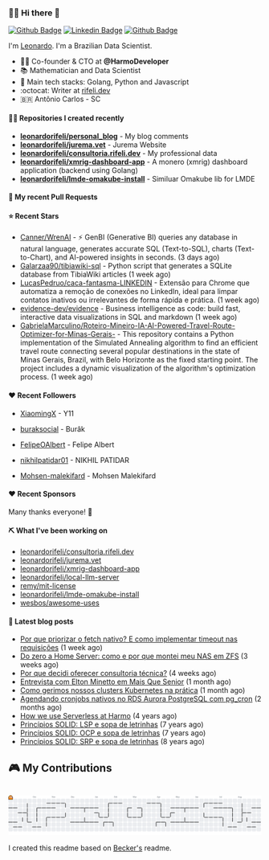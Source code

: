 ### 👨‍💻 Hi there 👋

[![Github Badge](https://img.shields.io/badge/-Github-red?style=flat-square&logo=Github&logoColor=white&link=https://github.com/leonardorifeli)](https://github.com/leonardorifeli)
[![Linkedin Badge](https://img.shields.io/badge/-LinkedIn-red?style=flat-square&logo=Linkedin&logoColor=white&link=https://www.linkedin.com/in/leonardorifeli/)](https://www.linkedin.com/in/leonardorifeli/)
[![Github Badge](https://komarev.com/ghpvc/?username=leonardorifeli&label=Profile%20views&color=red&style=flat)](https://github.com/leonardorifeli)

I'm [Leonardo](https://rifeli.dev). I'm a Brazilian Data Scientist.

- :office_worker: Co-founder & CTO at **@HarmoDeveloper**
- 📚 Mathematician and Data Scientist
- 💙 Main tech stacks: Golang, Python and Javascript
- :octocat: Writer at [rifeli.dev](https://rifeli.dev)
- 🇧🇷 Antônio Carlos - SC

#### 👨‍💻 Repositories I created recently
- **[leonardorifeli/personal_blog](https://github.com/leonardorifeli/personal_blog)** - My blog comments
- **[leonardorifeli/jurema.vet](https://github.com/leonardorifeli/jurema.vet)** - Jurema Website
- **[leonardorifeli/consultoria.rifeli.dev](https://github.com/leonardorifeli/consultoria.rifeli.dev)** - My professional data
- **[leonardorifeli/xmrig-dashboard-app](https://github.com/leonardorifeli/xmrig-dashboard-app)** - A monero (xmrig) dashboard application (backend using Golang)
- **[leonardorifeli/lmde-omakube-install](https://github.com/leonardorifeli/lmde-omakube-install)** - Similuar Omakube lib for LMDE

#### 🔨 My recent Pull Requests



#### ⭐ Recent Stars


- [Canner/WrenAI](https://github.com/Canner/WrenAI) - ⚡️ GenBI (Generative BI) queries any database in natural language, generates accurate SQL (Text-to-SQL), charts (Text-to-Chart), and AI-powered insights in seconds. (3 days ago)
- [Galarzaa90/tibiawiki-sql](https://github.com/Galarzaa90/tibiawiki-sql) - Python script that generates a SQLite database from TibiaWiki articles (1 week ago)
- [LucasPedruo/caca-fantasma-LINKEDIN](https://github.com/LucasPedruo/caca-fantasma-LINKEDIN) - Extensão para Chrome que automatiza a remoção de conexões no LinkedIn, ideal para limpar contatos inativos ou irrelevantes de forma rápida e prática. (1 week ago)
- [evidence-dev/evidence](https://github.com/evidence-dev/evidence) - Business intelligence as code: build fast, interactive data visualizations in SQL and markdown (1 week ago)
- [GabrielaMarculino/Roteiro-Mineiro-IA-AI-Powered-Travel-Route-Optimizer-for-Minas-Gerais-](https://github.com/GabrielaMarculino/Roteiro-Mineiro-IA-AI-Powered-Travel-Route-Optimizer-for-Minas-Gerais-) - This repository contains a Python implementation of the Simulated Annealing algorithm to find an efficient travel route connecting several popular destinations in the state of Minas Gerais, Brazil, with Belo Horizonte as the fixed starting point. The project includes a dynamic visualization of the algorithm&#39;s optimization process. (1 week ago)

#### ❤️ Recent Followers


- [XiaomingX](https://github.com/XiaomingX) - Y11

- [buraksocial](https://github.com/buraksocial) - Burâk

- [FelipeOAlbert](https://github.com/FelipeOAlbert) - Felipe Albert

- [nikhilpatidar01](https://github.com/nikhilpatidar01) - NIKHIL PATIDAR

- [Mohsen-malekifard](https://github.com/Mohsen-malekifard) - Mohsen Malekifard 


#### ❤️ Recent Sponsors



Many thanks everyone! 🙏

#### ⛏️ What I've been working on

- [leonardorifeli/consultoria.rifeli.dev](https://github.com/leonardorifeli/consultoria.rifeli.dev)
- [leonardorifeli/jurema.vet](https://github.com/leonardorifeli/jurema.vet)
- [leonardorifeli/xmrig-dashboard-app](https://github.com/leonardorifeli/xmrig-dashboard-app)
- [leonardorifeli/local-llm-server](https://github.com/leonardorifeli/local-llm-server)
- [remy/mit-license](https://github.com/remy/mit-license)
- [leonardorifeli/lmde-omakube-install](https://github.com/leonardorifeli/lmde-omakube-install)
- [wesbos/awesome-uses](https://github.com/wesbos/awesome-uses)

#### 📄 Latest blog posts
- [Por que priorizar o fetch nativo? E como implementar timeout nas requisições](https://rifeli.dev/blog/2025-08-20-por-que-usar-o-fetch-no-nodejs/) (1 week ago)
- [Do zero a Home Server: como e por que montei meu NAS em ZFS](https://rifeli.dev/blog/2025-08-10-do-zero-a-home-server-como-e-por-que-montei-meu-nas-em-zfs/) (3 weeks ago)
- [Por que decidi oferecer consultoria técnica?](https://rifeli.dev/blog/2025-08-02-por-que-decidi-oferecer-consultoria-tecnica/) (4 weeks ago)
- [Entrevista com Elton Minetto em Mais Que Senior](https://rifeli.dev/blog/2025-08-01-entrevista-mais-que-senior-com-elton-minetto/) (1 month ago)
- [Como gerimos nossos clusters Kubernetes na prática](https://rifeli.dev/blog/2025-07-10-como-gerimos-nossos-cluters-kubernets-na-pratica/) (1 month ago)
- [Agendando cronjobs nativos no RDS Aurora PostgreSQL com pg_cron](https://rifeli.dev/blog/2025-07-01-agendando-cronjobs-nativos-no-rds-aurora-postgresql-com-pgcron/) (2 months ago)
- [How we use Serverless at Harmo](https://rifeli.dev/blog/2020-10-08-how-we-use-serverless-at-harmo/) (4 years ago)
- [Princípios SOLID: LSP e sopa de letrinhas](https://rifeli.dev/blog/2017-12-30-principios-solid-lsp-e-sopa-de-letrinhas/) (7 years ago)
- [Princípios SOLID: OCP e sopa de letrinhas](https://rifeli.dev/blog/2017-12-06-principios-solid-ocp-e-sopa-de-letrinhas/) (7 years ago)
- [Princípios SOLID: SRP e sopa de letrinhas](https://rifeli.dev/blog/2017-03-25-principios-solid-srp-e-sopa-de-letrinhas/) (8 years ago)

<h2 align="left">🎮 My Contributions</h2>
<picture>
  <source media="(prefers-color-scheme: dark)" srcset="https://raw.githubusercontent.com/leonardorifeli/leonardorifeli/refs/heads/master/dist/pacman-contribution-graph-dark.svg">
  <source media="(prefers-color-scheme: light)" srcset="https://raw.githubusercontent.com/leonardorifeli/leonardorifeli/refs/heads/master/dist/pacman-contribution-graph.svg">
  <img alt="pacman contribution graph" src="https://raw.githubusercontent.com/leonardorifeli/leonardorifeli/refs/heads/master/dist/pacman-contribution-graph.svg">
</picture>

I created this readme based on [Becker's](https://github.com/caarlos0) readme.
